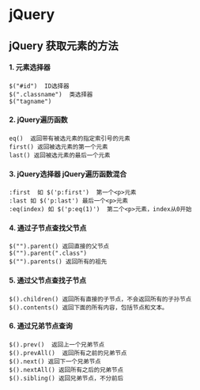 # jQuery

## jQuery 获取元素的方法

#### 1. 元素选择器
    $("#id")  ID选择器
    $(".classname")  类选择器
    $("tagname")  

#### 2. jQuery遍历函数
    eq()  返回带有被选元素的指定索引号的元素
    first() 返回被选元素的第一个元素
    last() 返回被选元素的最后一个元素

#### 3. jQuery选择器 jQuery遍历函数混合
    :first  如 $('p:first')  第一个<p>元素
    :last 如 $('p:last') 最后一个<p>元素
    :eq(index) 如 $('p:eq(1)')  第二个<p>元素，index从0开始

#### 4. 通过子节点查找父节点
    $("").parent() 返回直接的父节点
    $("").parent(".class")
    $("").parents() 返回所有的祖先

#### 5. 通过父节点查找子节点
    $().children() 返回所有直接的子节点，不会返回所有的子孙节点
    $().contents() 返回下面的所有内容，包括节点和文本。

#### 6. 通过兄弟节点查询
    $().prev()  返回上一个兄弟节点
    $().prevAll()  返回所有之前的兄弟节点
    $().next() 返回下一个兄弟节点
    $().nextAll() 返回所有之后的兄弟节点
    $().sibling() 返回兄弟节点，不分前后
